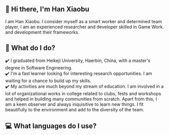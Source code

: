 ## 👋 Hi there, I'm Han Xiaobu
I am Han Xiaobu. I consider myself as a smart worker and determined team player, I am an experienced researcher and developer skilled in Game Work. and development their frameworks.

## 🌱 What do I do?
✔️ I graduated from Heikeji University, Haerbin, China, with a master's degree in Software Engineering.  
✔️ I'm a fast learner looking for interesting research opportunities. I am waiting for a chance to build up my skills.  
✔️ My activities are much beyond my stream of education. I am involved in a lot of organizational works in college related to clubs, fests and workshops and helped in building many communities from scratch. Apart from this, I am a keen observer and always inquisitive to learn new things. I fit beautifully to the environment and add to the diversity of the team.  

## 💻 What languages do I use?

<!--
**hanxiaobu/hanxiaobu** is a ✨ _special_ ✨ repository because its `README.md` (this file) appears on your GitHub profile.

Here are some ideas to get you started:

- 🔭 I’m currently working on ...
- 🌱 I’m currently learning ...
- 👯 I’m looking to collaborate on ...
- 🤔 I’m looking for help with ...
- 💬 Ask me about ...
- 📫 How to reach me: ...
- 😄 Pronouns: ...
- ⚡ Fun fact: ...
-->
